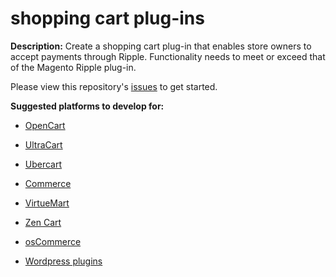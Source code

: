 shopping cart plug-ins
======================

**Description:** Create a shopping cart plug-in that enables store owners to accept payments through Ripple. Functionality needs to meet or exceed that of the Magento Ripple plug-in.

Please view this repository's [issues](https://github.com/ripplelabsbounties/shopping-cart-plug-ins/issues) to get started.

**Suggested platforms to develop for:**
    
* [OpenCart](http://www.opencart.com/)
    
* [UltraCart](http://www.ultracart.com/)
    
* [Ubercart](http://www.ubercart.org/)
     
* [Commerce](http://www.drupalcommerce.org/)
   
* [VirtueMart](http://virtuemart.net/)
    
* [Zen Cart](http://www.zen-cart.com/)
    
* [osCommerce](http://www.oscommerce.com/)
    
* [Wordpress plugins](http://wordpress.org/)
